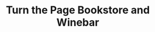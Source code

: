 ---
title: "Turn the Page Bookstore and Winebar"
url: /millinocket/turn-the-page-bookstore-and-winebar/
shop: Bücher
---